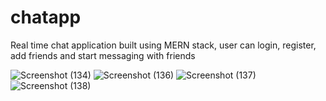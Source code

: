 # chatapp
Real time chat application built using MERN stack, user can login, register, add friends and start messaging with friends

![Screenshot (134)](https://user-images.githubusercontent.com/63544929/165058055-15208ba4-89b8-448f-a94f-1bb95b77be9b.png)
![Screenshot (136)](https://user-images.githubusercontent.com/63544929/165058085-14e18b72-886e-487d-89bf-6c365d66f596.png)
![Screenshot (137)](https://user-images.githubusercontent.com/63544929/165058100-be16c0e0-d0e0-437d-9483-db06094c9211.png)
![Screenshot (138)](https://user-images.githubusercontent.com/63544929/165058120-9b7daabd-976e-40fd-adde-236580e58d93.png)
